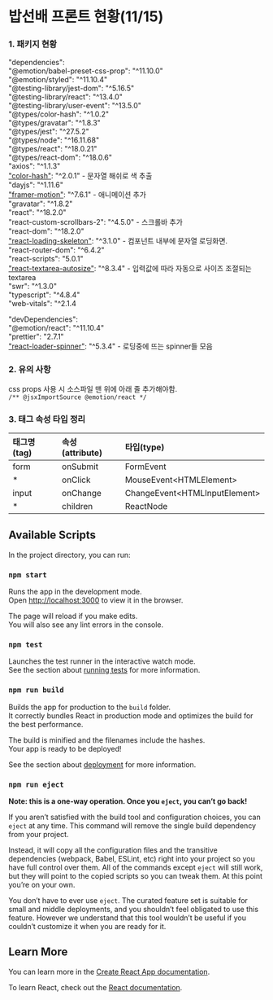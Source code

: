 # 밥선배 프론트 현황(11/15)

### 1. 패키지 현황

 "dependencies":\
    "@emotion/babel-preset-css-prop": "^11.10.0"\
    "@emotion/styled": "^11.10.4"\
    "@testing-library/jest-dom": "^5.16.5"\
    "@testing-library/react": "^13.4.0"\
    "@testing-library/user-event": "^13.5.0"\
    "@types/color-hash": "^1.0.2"\
    "@types/gravatar": "^1.8.3"\
    "@types/jest": "^27.5.2"\
    "@types/node": "^16.11.68"\
    "@types/react": "^18.0.21"\
    "@types/react-dom": "^18.0.6"\
    "axios": "^1.1.3"\
    ["color-hash"](https://github.com/zenozeng/color-hash#readme): "^2.0.1" - 문자열 해쉬로 색 추출\
    "dayjs": "^1.11.6"\
    ["framer-motion"](https://www.framer.com/docs/): "^7.6.1" - 애니메이션 추가\
    "gravatar": "^1.8.2"\
    "react": "^18.2.0"\
    "react-custom-scrollbars-2": "^4.5.0" - 스크롤바 추가\
    "react-dom": "^18.2.0"\
    ["react-loading-skeleton"](https://github.com/dvtng/react-loading-skeleton): "^3.1.0" - 컴포넌트 내부에 문자열 로딩화면.\
    "react-router-dom": "^6.4.2"\
    "react-scripts": "5.0.1"\
    ["react-textarea-autosize"](https://www.npmjs.com/package/react-textarea-autosize): "^8.3.4" - 입력값에 따라 자동으로 사이즈 조절되는 textarea\
    "swr": "^1.3.0"\
    "typescript": "^4.8.4"\
    "web-vitals": "^2.1.4

 "devDependencies":\
    "@emotion/react": "^11.10.4"\
    "prettier": "2.7.1"\
    ["react-loader-spinner"](https://mhnpd.github.io/react-loader-spinner/): "^5.3.4" - 로딩중에 뜨는 spinner들 모음

### 2. 유의 사항

css props 사용 시 소스파일 맨 위에 아래 줄 추가해야함.\
`````/** @jsxImportSource @emotion/react */`````


### 3. 태그 속성 타입 정리

| 태그명(tag) | 속성(attribute) | 타입(type)                        |
|:---------|:--------------|:--------------------------------|
| form     | onSubmit      | FormEvent                       |
| *        | onClick       | MouseEvent\<HTMLElement\>       |
| input    | onChange      | ChangeEvent\<HTMLInputElement\> |
| *        | children      | ReactNode                       |

## Available Scripts

In the project directory, you can run:

### `npm start`

Runs the app in the development mode.\
Open [http://localhost:3000](http://localhost:3000) to view it in the browser.

The page will reload if you make edits.\
You will also see any lint errors in the console.

### `npm test`

Launches the test runner in the interactive watch mode.\
See the section about [running tests](https://facebook.github.io/create-react-app/docs/running-tests) for more information.

### `npm run build`

Builds the app for production to the `build` folder.\
It correctly bundles React in production mode and optimizes the build for the best performance.

The build is minified and the filenames include the hashes.\
Your app is ready to be deployed!

See the section about [deployment](https://facebook.github.io/create-react-app/docs/deployment) for more information.

### `npm run eject`

**Note: this is a one-way operation. Once you `eject`, you can’t go back!**

If you aren’t satisfied with the build tool and configuration choices, you can `eject` at any time. This command will remove the single build dependency from your project.

Instead, it will copy all the configuration files and the transitive dependencies (webpack, Babel, ESLint, etc) right into your project so you have full control over them. All of the commands except `eject` will still work, but they will point to the copied scripts so you can tweak them. At this point you’re on your own.

You don’t have to ever use `eject`. The curated feature set is suitable for small and middle deployments, and you shouldn’t feel obligated to use this feature. However we understand that this tool wouldn’t be useful if you couldn’t customize it when you are ready for it.

## Learn More

You can learn more in the [Create React App documentation](https://facebook.github.io/create-react-app/docs/getting-started).

To learn React, check out the [React documentation](https://reactjs.org/).
